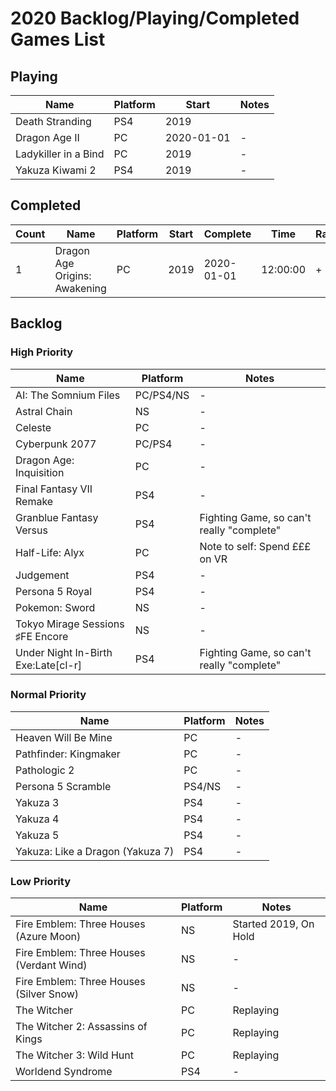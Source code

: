 # 2020 Backlog/Playing/Completed Games List

## Playing
| Name  | Platform | Start | Notes |
| - | - | - | - |
| Death Stranding | PS4 | 2019 |
| Dragon Age II | PC | 2020-01-01 | - |
| Ladykiller in a Bind | PC | 2019 | - |
| Yakuza Kiwami 2 | PS4 | 2019 | - |

## Completed
| Count | Name  | Platform | Start | Complete | Time | Rating | Notes |
| - | - | - | - | - | - | - | - |
| 1 | Dragon Age Origins: Awakening | PC | 2019 | 2020-01-01 | 12:00:00 | + | Replaying |

## Backlog
### High Priority
| Name  | Platform | Notes |
| - | - | - |
| AI: The Somnium Files | PC/PS4/NS | - |
| Astral Chain | NS | - |
| Celeste | PC | - |
| Cyberpunk 2077 | PC/PS4 | - |
| Dragon Age: Inquisition | PC | - |
| Final Fantasy VII Remake | PS4 | - |
| Granblue Fantasy Versus | PS4 | Fighting Game, so can't really "complete" |
| Half-Life: Alyx | PC | Note to self: Spend £££ on VR |
| Judgement | PS4 | - |
| Persona 5 Royal | PS4 | - |
| Pokemon: Sword | NS | - |
| Tokyo Mirage Sessions ♯FE Encore | NS | - |
| Under Night In-Birth Exe:Late\[cl-r\] | PS4 | Fighting Game, so can't really "complete" |

### Normal Priority
| Name  | Platform | Notes |
| - | - | - |
| Heaven Will Be Mine | PC | - |
| Pathfinder: Kingmaker | PC | - |
| Pathologic 2 | PC | - |
| Persona 5 Scramble | PS4/NS | - |
| Yakuza 3 | PS4 | - |
| Yakuza 4 | PS4 | - |
| Yakuza 5 | PS4 | - |
| Yakuza: Like a Dragon (Yakuza 7) | PS4 | - |

### Low Priority
| Name  | Platform | Notes |
| - | - | - |
| Fire Emblem: Three Houses (Azure Moon) | NS | Started 2019, On Hold |
| Fire Emblem: Three Houses (Verdant Wind) | NS | - |
| Fire Emblem: Three Houses (Silver Snow) | NS | - |
| The Witcher | PC | Replaying |
| The Witcher 2: Assassins of Kings | PC | Replaying |
| The Witcher 3: Wild Hunt | PC | Replaying |
| Worldend Syndrome | PS4 | - |
